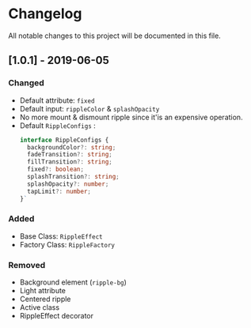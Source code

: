 # Changelog
All notable changes to this project will be documented in this file.

## [1.0.1] - 2019-06-05
### Changed
- Default attribute: `fixed`
- Default input: `rippleColor` & `splashOpacity`
- No more mount & dismount ripple since it'is an expensive operation.
- Default `RippleConfigs` :
  ```ts
  interface RippleConfigs {
    backgroundColor?: string;
    fadeTransition?: string;
    fillTransition?: string;
    fixed?: boolean;
    splashTransition?: string;
    splashOpacity?: number;
    tapLimit?: number;
  }`
  ```

### Added
- Base Class: `RippleEffect`
- Factory Class: `RippleFactory`

### Removed
- Background element (`ripple-bg`)
- Light attribute
- Centered ripple
- Active class
- RippleEffect decorator

